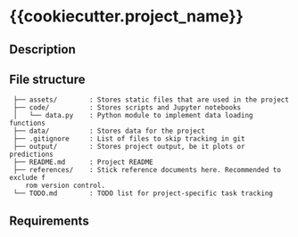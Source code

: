 # {{cookiecutter.project_name}}

<!-- Populate brief project description -->

## Description
<!-- Elaborate on brief description -->

## File structure
<!-- Add as the project grows! -->
```
 ├── assets/        : Stores static files that are used in the project
 ├── code/          : Stores scripts and Jupyter notebooks
 │   └── data.py    : Python module to implement data loading functions
 ├── data/          : Stores data for the project
 ├── .gitignore     : List of files to skip tracking in git
 ├── output/        : Stores project output, be it plots or predictions
 ├── README.md      : Project README
 ├── references/    : Stick reference documents here. Recommended to exclude f
    rom version control.
 └── TODO.md        : TODO list for project-specific task tracking
```

## Requirements
<!-- Describe package requirements -->

